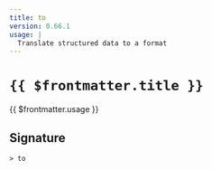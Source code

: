 ```yaml
---
title: to
version: 0.66.1
usage: |
  Translate structured data to a format
---
```


# <code>{{ $frontmatter.title }}</code>

<div style='white-space: pre-wrap;'>{{ $frontmatter.usage }}</div>

## Signature

```> to ```
